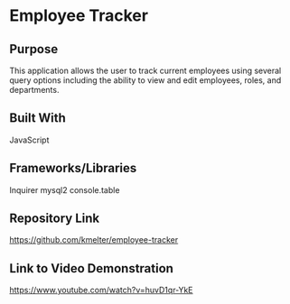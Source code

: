 # Employee Tracker

## Purpose
This application allows the user to track current employees using several query options including the ability to view and edit employees, roles, and departments.

## Built With
JavaScript

## Frameworks/Libraries
Inquirer
mysql2
console.table

## Repository Link
https://github.com/kmelter/employee-tracker

## Link to Video Demonstration
https://www.youtube.com/watch?v=huvD1qr-YkE